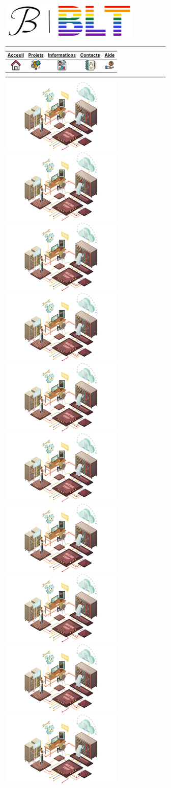 # ![LOGO](../imgs/logo-jb-blt.png "LOGO")

---

| [Acceuil](..) | [**Projets**](../projets) | [Informations](../information) | [Contacts](../contacts) | [Aide](../aide) |
| :---: | :---: | :---: | :---: | :---: |  
| [![HOME](./imgs/home.png)](.) | [![PROJECT](./imgs/projects.png)](./projets) | [![INFO](./imgs/resume.png)](./information) | [![PROJECT](./imgs/contacts.png)](./contacts) | [![PROJECT](./imgs/help.png)](./aide) |

---

[![Image projet](../imgs/projet1.png)](./projet1)
[![Image projet](../imgs/projet2.png)](./projet2)
[![Image projet](../imgs/projet3.png)](./projet3)
[![Image projet](../imgs/projet4.png)](./projet4)
[![Image projet](../imgs/projet4.png)](./projet5)
[![Image projet](../imgs/projet4.png)](./projet6)
[![Image projet](../imgs/projet4.png)](./projet7)
[![Image projet](../imgs/projet4.png)](./projet8)
[![Image projet](../imgs/projet4.png)](./projet9)
[![Image projet](../imgs/projet4.png)](./projet10)
